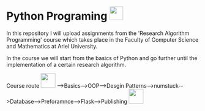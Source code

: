 # Python Programing <img src="https://cdn-icons-png.flaticon.com/512/3098/3098090.png" width="35"> 
In this repository I will upload assignments from
the 'Research Algorithm Programming' course which takes
place in the Faculty of Computer Science and Mathematics at Ariel University.

In the course we will start from the basics of Python
and go further until the implementation of a certain research algorithm.

Course route  <img src="https://cdn-icons-png.flaticon.com/512/5200/5200936.png" width="38">  -->Basics-->OOP-->Desgin Patterns-->numstuck-->Database-->Preforamnce-->Flask-->Publishing  <img src="https://cdn-icons-png.flaticon.com/512/8797/8797118.png" width="38">






